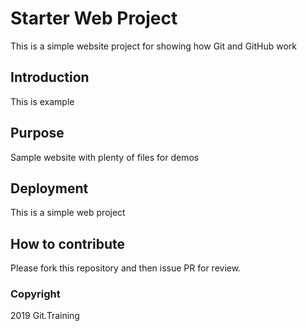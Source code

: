 # Starter Web Project

This is a simple website project for showing how Git and GitHub work

## Introduction

This is example

## Purpose

Sample website with plenty of files for demos

## Deployment

This is a simple web project

## How to contribute

Please fork this repository and then issue PR for review.

### Copyright

2019 Git.Training